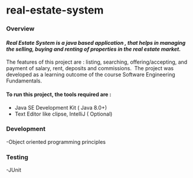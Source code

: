 # real-estate-system
### Overview 
#### *Real Estate System is a java based application , that helps in managing the selling, buying and renting of properties in the real estate market.* 
The features of this project are : listing,  searching,  offering/accepting, and  payment  of salary,  rent,  deposits  and  commissions. ​
The project was developed as a learning outcome of the course Software Engineering Fundamentals. 
#### To run this project, the tools required are :
- Java SE Development Kit ( Java 8.0+) 
- Text Editor like clipse, IntelliJ ( Optional) 
### Development
-Object oriented programming principles
### Testing
-JUnit 
